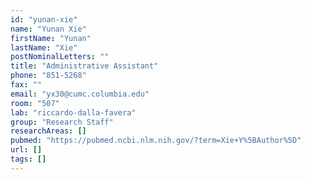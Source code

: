```yaml
---
id: "yunan-xie"
name: "Yunan Xie"
firstName: "Yunan"
lastName: "Xie"
postNominalLetters: ""
title: "Administrative Assistant"
phone: "851-5268"
fax: ""
email: "yx30@cumc.columbia.edu"
room: "507"
lab: "riccardo-dalla-favera"
group: "Research Staff"
researchAreas: []
pubmed: "https://pubmed.ncbi.nlm.nih.gov/?term=Xie+Y%5BAuthor%5D"
url: []
tags: []
---
```

